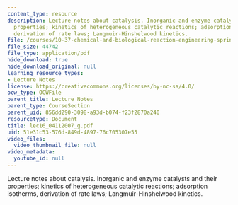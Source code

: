 ```yaml
---
content_type: resource
description: Lecture notes about catalysis. Inorganic and enzyme catalysts and their
  properties; kinetics of heterogeneous catalytic reactions; adsorption isotherms,
  derivation of rate laws; Langmuir-Hinshelwood kinetics.
file: /courses/10-37-chemical-and-biological-reaction-engineering-spring-2007/51e31c53576d849d489776c705307e55_lec16_04112007_g.pdf
file_size: 44742
file_type: application/pdf
hide_download: true
hide_download_original: null
learning_resource_types:
- Lecture Notes
license: https://creativecommons.org/licenses/by-nc-sa/4.0/
ocw_type: OCWFile
parent_title: Lecture Notes
parent_type: CourseSection
parent_uid: 856dd290-3098-a93d-b074-f23f2870a240
resourcetype: Document
title: lec16_04112007_g.pdf
uid: 51e31c53-576d-849d-4897-76c705307e55
video_files:
  video_thumbnail_file: null
video_metadata:
  youtube_id: null
---
```

Lecture notes about catalysis. Inorganic and enzyme catalysts and their properties; kinetics of heterogeneous catalytic reactions; adsorption isotherms, derivation of rate laws; Langmuir-Hinshelwood kinetics.